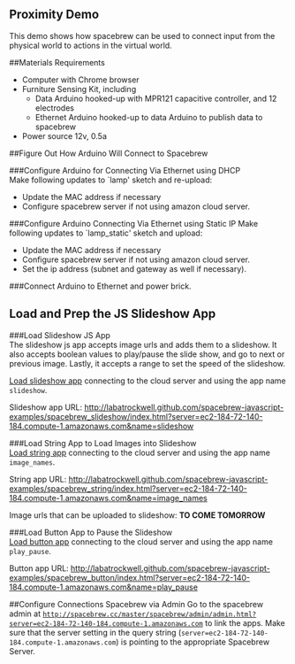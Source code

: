 Proximity Demo
---------------

This demo shows how spacebrew can be used to connect input from the physical world to actions in the virtual world. 

##Materials Requirements
* Computer with Chrome browser
* Furniture Sensing Kit, including
	* Data Arduino hooked-up with MPR121 capacitive controller, and 12 electrodes
	* Ethernet Arduino hooked-up to data Arduino to publish data to spacebrew
* Power source 12v, 0.5a

##Figure Out How Arduino Will Connect to Spacebrew  
  
###Configure Arduino for Connecting Via Ethernet using DHCP  
Make following updates to `lamp' sketch and re-upload:  
* Update the MAC address if necessary  
* Configure spacebrew server if not using amazon cloud server.

###Configure Arduino Connecting Via Ethernet using Static IP
Make following updates to `lamp_static' sketch and upload:  
* Update the MAC address if necessary  
* Configure spacebrew server if not using amazon cloud server.  
* Set the ip address (subnet and gateway as well if necessary).  

###Connect Arduino to Ethernet and power brick.   

## Load and Prep the JS Slideshow App

###Load Slideshow JS App  
The slideshow js app accepts image urls and adds them to a slideshow. It also accepts boolean values to play/pause the slide show, and go to next or previous image. Lastly, it accepts a range to set the speed of the slideshow. 

[Load slideshow app](http://labatrockwell.github.com/spacebrew-javascript-examples/spacebrew_slideshow/index.html?server=ec2-184-72-140-184.compute-1.amazonaws.com&name=slideshow) connecting to the cloud server and using the app name `slideshow`.

Slideshow app URL: http://labatrockwell.github.com/spacebrew-javascript-examples/spacebrew_slideshow/index.html?server=ec2-184-72-140-184.compute-1.amazonaws.com&name=slideshow  

###Load String App to Load Images into Slideshow  
[Load string app](http://labatrockwell.github.com/spacebrew-javascript-examples/spacebrew_string/index.html?server=ec2-184-72-140-184.compute-1.amazonaws.com&name=image_names) connecting to the cloud server and using the app name `image_names`.

String app URL: http://labatrockwell.github.com/spacebrew-javascript-examples/spacebrew_string/index.html?server=ec2-184-72-140-184.compute-1.amazonaws.com&name=image_names  

Image urls that can be uploaded to slideshow:
**TO COME TOMORROW**

###Load Button App to Pause the Slideshow  
[Load button app](http://labatrockwell.github.com/spacebrew-javascript-examples/spacebrew_button/index.html?server=ec2-184-72-140-184.compute-1.amazonaws.com&name=play_pause) connecting to the cloud server and using the app name `play_pause`.

Button app URL: http://labatrockwell.github.com/spacebrew-javascript-examples/spacebrew_button/index.html?server=ec2-184-72-140-184.compute-1.amazonaws.com&name=play_pause  

##Configure Connections Spacebrew via Admin
Go to the spacebrew admin at [`http://spacebrew.cc/master/spacebrew/admin/admin.html?server=ec2-184-72-140-184.compute-1.amazonaws.com`](http://spacebrew.cc/master/spacebrew/admin/admin.html?server=ec2-184-72-140-184.compute-1.amazonaws.com) to link the apps. Make sure that the server setting in the query string (`server=ec2-184-72-140-184.compute-1.amazonaws.com`) is pointing to the appropriate Spacebrew Server.



